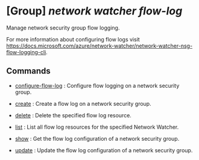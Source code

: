 # [Group] _network watcher flow-log_

Manage network security group flow logging.

For more information about configuring flow logs visit https://docs.microsoft.com/azure/network-watcher/network-watcher-nsg-flow-logging-cli.

## Commands

- [configure-flow-log](/Commands/network/watcher/flow-log/_configure-flow-log.md)
: Configure flow logging on a network security group.

- [create](/Commands/network/watcher/flow-log/_create.md)
: Create a flow log on a network security group.

- [delete](/Commands/network/watcher/flow-log/_delete.md)
: Delete the specified flow log resource.

- [list](/Commands/network/watcher/flow-log/_list.md)
: List all flow log resources for the specified Network Watcher.

- [show](/Commands/network/watcher/flow-log/_show.md)
: Get the flow log configuration of a network security group.

- [update](/Commands/network/watcher/flow-log/_update.md)
: Update the flow log configuration of a network security group.

